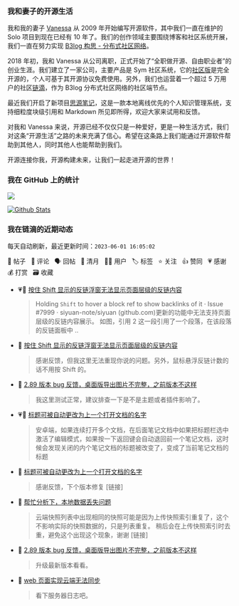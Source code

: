 ### 我和妻子的开源生活

我和我的妻子 [Vanessa](https://github.com/Vanessa219) 从 2009 年开始编写开源软件，其中我们一直在维护的 Solo 项目到现在已经有 10 年了。我们的创作领域主要围绕博客和社区系统开展，我们一直在努力实现 [B3log 构思 - 分布式社区网络](https://ld246.com/article/1546941897596)。

2018 年初，我和 Vanessa 从公司离职，正式开始了“全职做开源、自由职业者”的创业生涯。我们建立了一家公司，主要产品是 Sym 社区系统，它的[社区版](https://github.com/88250/symphony)是完全开源的，个人可基于其开源协议免费使用。另外，我们也运营着一个超过 5 万用户的社区[链滴](https://ld246.com)，作为 B3log 分布式社区网络的社区端节点。

最近我们开启了新项目[思源笔记](https://github.com/siyuan-note/siyuan)，这是一款本地离线优先的个人知识管理系统，支持细粒度块级引用和 Markdown 所见即所得，欢迎大家来试用和反馈。

对我和 Vanessa 来说，开源已经不仅仅只是一种爱好，更是一种生活方式，我们对这条“开源生活”之路的未来充满了信心。希望在这条路上我们能通过开源软件帮助到其他人，同时其他人也能帮助到我们。

开源连接你我，开源构建未来，让我们一起走进开源的世界！

### 我在 GitHub 上的统计

<a title="Hits" target="_blank" href="https://github.com/88250/88250"><img src="https://hits.b3log.org/88250/88250.svg"></a>

[![Github Stats](https://github-readme-stats.vercel.app/api?username=88250&theme=tokyonight&show_icons=true)](https://github.com/88250)

<!--events start -->

### 我在链滴的近期动态

每天自动刷新，最近更新时间：`2023-06-01 16:05:02`

📝 帖子 &nbsp; 💬 评论 &nbsp; 🗣 回帖 &nbsp; 🌙 清月 &nbsp; 👨‍💻 用户 &nbsp; 🏷️ 标签 &nbsp; ⭐️ 关注 &nbsp; 👍 赞同 &nbsp; 💗 感谢 &nbsp; 💰 打赏 &nbsp; 🗃 收藏

* 💗📝 [按住 Shift 显示的反链浮窗无法显示页面层级的反链内容](https://ld246.com/article/1685503533046)

  > Holding `Shift` to hover a block ref to show backlinks of it · Issue #7999 · siyuan-note/siyuan (github.com)更新的功能中无法支持页面层级的反链内容展示。 如图，引用 2 这一段引用了一个段落，在该段落的反链面板中 ..
* 💬 [按住 Shift 显示的反链浮窗无法显示页面层级的反链内容](https://ld246.com/article/1685503533046/comment/1685591465898#comments)

  > 感谢反馈，但我这里无法重现你说的问题。另外，鼠标悬浮反链计数的话不用按 Shift 的。
* 💬 [2.89 版本 bug 反馈，桌面版导出图片不完整，之前版本不这样](https://ld246.com/article/1685579838441/comment/1685588748439#comments)

  > 我这里测试正常，建议排查一下是不是主题或者插件影响了。
* 💗📝 [标题可被自动更改为上一个打开文档的名字](https://ld246.com/article/1685580643781)

  > 安卓端，如果连续打开多个文档，在后面笔记文档中如果把标题栏选中激活了编辑模式，如果按一下返回键会自动退回前一个笔记文档，这时候会发现关闭的内个笔记文档的标题被改变了，变成了当前笔记文档的标题
* 💬 [标题可被自动更改为上一个打开文档的名字](https://ld246.com/article/1685580643781/comment/1685588249565#comments)

  > 感谢反馈，下个版本修复 [链接]
* 💬 [帮忙分析下，本地数据丢失问题](https://ld246.com/article/1685503388057/comment/1685584971930#comments)

  > 云端快照列表中出现相同的快照可能是因为上传快照索引重复了，这个不影响实际的快照数据的，只是列表重复。 稍后会在上传快照索引时去重，避免这个出现这个现象，谢谢 [链接]
* 💬 [2.89 版本 bug 反馈，桌面版导出图片不完整，之前版本不这样](https://ld246.com/article/1685579838441/comment/1685581963500#comments)

  > 升级最新版本看看。
* 💬 [web 页面实现云端无法同步](https://ld246.com/article/1685416364994/comment/1685498118946#comments)

  > 看下服务器日志吧。


<!--events end -->
